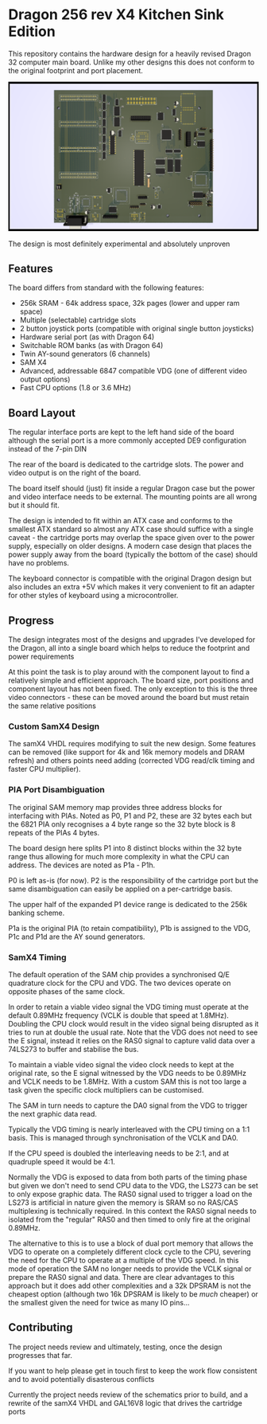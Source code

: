 # Dragon 256 rev X4 Kitchen Sink Edition #

This repository contains the hardware design
for a heavily revised Dragon 32 computer
main board. Unlike my other designs this does
not conform to the original footprint and port
placement.

![Render of Dragon PCB](./DragonRevX4Plus.png)

The design is most definitely experimental
and absolutely unproven

## Features ##

The board differs from standard with the
following features:

* 256k SRAM - 64k address space, 32k pages
(lower and upper ram space)
* Multiple (selectable) cartridge slots
* 2 button joystick ports (compatible with
original single button joysticks)
* Hardware serial port (as with Dragon 64)
* Switchable ROM banks (as with Dragon 64)
* Twin AY-sound generators (6 channels)
* SAM X4
* Advanced, addressable 6847 compatible VDG
(one of different video output options)
* Fast CPU options (1.8 or 3.6 MHz)

## Board Layout ##

The regular interface ports are kept to the
left hand side of the board although the
serial port is a more commonly accepted DE9
configuration instead of the 7-pin DIN

The rear of the board is dedicated to the 
cartridge slots. The power and video output
is on the right of the board.

The board itself should (just) fit inside a 
regular Dragon case but the power and video 
interface needs to be external. The mounting 
points are all wrong but it should fit.

The design is intended to fit within an ATX
case and conforms to the smallest ATX standard
so almost any ATX case should suffice with a
single caveat - the cartridge ports may
overlap the space given over to the power supply,
especially on older designs. A modern case 
design that places the power supply away from 
the board (typically the bottom of the case)
should have no problems.

The keyboard connector is compatible with the
original Dragon design but also includes an 
extra +5V which makes it very convenient to 
fit an adapter for other styles of keyboard 
using a microcontroller.

## Progress ##

The design integrates most of the designs and
upgrades I've developed for the Dragon, all 
into a single board which helps to reduce the 
footprint and power requirements

At this point the task is to play around with
the component layout to find a relatively simple
and efficient approach. The board size, port 
positions and component layout has not been 
fixed. The only exception to this is the three 
video connectors - these can be moved around the
board but must retain the same relative 
positions

### Custom SamX4 Design ###

The samX4 VHDL requires modifying to suit the 
new design. Some features can be removed (like
support for 4k and 16k memory models and DRAM
refresh) and others points need adding 
(corrected VDG read/clk timing and faster CPU
multiplier).

### PIA Port Disambiguation ###

The original SAM memory map provides three
address blocks for interfacing with PIAs.
Noted as P0, P1 and P2, these are 32 bytes
each but the 6821 PIA only recognises a
4 byte range so the 32 byte block is 8
repeats of the PIAs 4 bytes.

The board design here splits P1 into 8
distinct blocks within the 32 byte range
thus allowing for much more complexity in
what the CPU can address. The devices are
noted as P1a - P1h.

P0 is left as-is (for now). P2 is the
responsibility of the cartridge port but
the same disambiguation can easily be
applied on a per-cartridge basis.

The upper half of the expanded P1 device 
range is dedicated to the 256k banking
scheme.

P1a is the original PIA (to retain
compatibility), P1b is assigned to the
VDG, P1c and P1d are the AY sound generators.

### SamX4 Timing ###

The default operation of the SAM chip
provides a synchronised Q/E quadrature clock
for the CPU and VDG. The two devices operate
on opposite phases of the same clock.

In order to retain a viable video signal
the VDG timing must operate at the default
0.89MHz frequency (VCLK is double that
speed at 1.8MHz). Doubling the CPU clock 
would result in the video signal being
disrupted as it tries to run at double the
usual rate. Note that the VDG does not need
to see the E signal, instead it relies on
the RAS0 signal to capture valid data over a
74LS273 to buffer and stabilise the bus.

To maintain a viable video signal the video
clock needs to kept at the original rate, so
the E signal witnessed by the VDG needs to
be 0.89MHz and VCLK needs to be 1.8MHz. With
a custom SAM this is not too large a task
given the specific clock multipliers can be
customised.

The SAM in turn needs to capture the DA0
signal from the VDG to trigger the next
graphic data read.

Typically the VDG timing is nearly
interleaved with the CPU timing on a 1:1
basis. This is managed through synchronisation
of the VCLK and DA0.

If the CPU speed is doubled the interleaving
needs to be 2:1, and at quadruple speed it
would be 4:1.

Normally the VDG is exposed to data from
both parts of the timing phase but given
we don't need to send CPU data to the
VDG, the LS273 can be set to only expose
graphic data. The RAS0 signal used to
trigger a load on the LS273 is artificial
in nature given the memory is SRAM so no
RAS/CAS multiplexing is technically required.
In this context the RAS0 signal needs to
isolated from the "regular" RAS0 and then
timed to only fire at the original
0.89MHz.

The alternative to this is to use a block
of dual port memory that allows the VDG
to operate on a completely different
clock cycle to the CPU, severing the need
for the CPU to operate at a multiple of
the VDG speed. In this mode of operation
the SAM no longer needs to provide the
VCLK signal or prepare the RAS0 signal
and data. There are clear advantages to
this approach but it does add other
complexities and a 32k DPSRAM is not the
cheapest option (although two 16k DPSRAM
is likely to be *much* cheaper) or the
smallest given the need for twice as
many IO pins...

## Contributing ##

The project needs review and ultimately, 
testing, once the design progresses that far.

If you want to help please get in touch first 
to keep the work flow consistent and to avoid
potentially disasterous conflicts

Currently the project needs review of the
schematics prior to build, and a rewrite
of the samX4 VHDL and GAL16V8 logic that
drives the cartridge ports